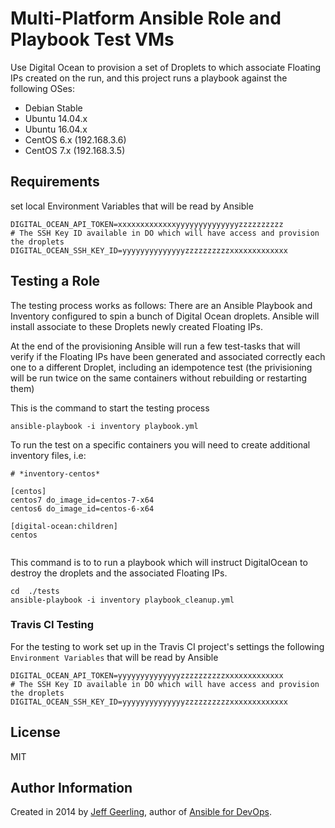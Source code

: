 
# Multi-Platform Ansible Role and Playbook Test VMs

Use Digital Ocean to provision a set of Droplets to which associate Floating IPs created on the run, and this project runs a playbook against the following OSes:

  - Debian Stable
  - Ubuntu 14.04.x
  - Ubuntu 16.04.x
  - CentOS 6.x (192.168.3.6)
  - CentOS 7.x (192.168.3.5)

## Requirements

set local Environment Variables that will be read by Ansible
```
DIGITAL_OCEAN_API_TOKEN=xxxxxxxxxxxxxyyyyyyyyyyyyyyzzzzzzzzzz
# The SSH Key ID available in DO which will have access and provision the droplets
DIGITAL_OCEAN_SSH_KEY_ID=yyyyyyyyyyyyyyzzzzzzzzzzxxxxxxxxxxxxx
```

## Testing a Role
The testing process works as follows:
There are an Ansible Playbook and Inventory configured to spin a bunch of Digital Ocean droplets.
Ansible will install associate to these Droplets newly created Floating IPs.

At the end of the provisioning Ansible will run a few test-tasks that will verify if the Floating IPs have been generated and associated correctly each one to a different Droplet, including an idempotence test (the privisioning will be run twice on the same containers without rebuilding or restarting them)

This is the command to start the testing process

```
ansible-playbook -i inventory playbook.yml
```

To run the test on a specific containers you will need to create additional inventory files, i.e:


```
# *inventory-centos*

[centos]
centos7 do_image_id=centos-7-x64
centos6 do_image_id=centos-6-x64

[digital-ocean:children]
centos


```

This command is to to run a playbook which will instruct DigitalOcean to destroy the droplets and the associated Floating IPs.
```
cd  ./tests
ansible-playbook -i inventory playbook_cleanup.yml

```

### Travis CI Testing
For the testing to work set up in the Travis CI project's settings the following `Environment Variables` that will be read by Ansible

```
DIGITAL_OCEAN_API_TOKEN=yyyyyyyyyyyyyyzzzzzzzzzzxxxxxxxxxxxxx
# The SSH Key ID available in DO which will have access and provision the droplets
DIGITAL_OCEAN_SSH_KEY_ID=yyyyyyyyyyyyyyzzzzzzzzzzxxxxxxxxxxxxx
```

## License

MIT

## Author Information

Created in 2014 by [Jeff Geerling](http://jeffgeerling.com/), author of [Ansible for DevOps](http://ansiblefordevops.com/).
